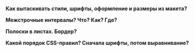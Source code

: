 **Как вытаскивать стили, шрифты, оформление и размеры из макета?**

**Межстрочные интервалы? Что? Как? Где?**

**Полоски в листах. Бордер?**

**Какой порядок CSS-правил? Сначала шрифты, потом выравнивание?**
